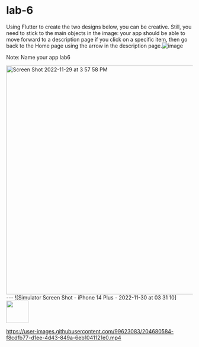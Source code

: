# lab-6

Using Flutter to create the two designs below, you can be creative. Still, you need to stick to the main objects in the image: your app should be able to move forward to a description page if you click on a specific item, then go back to the Home page using the arrow in the description page.![image](https://user-images.githubusercontent.com/99623083/204679936-44e8c70c-0c4d-4664-b1a0-445ff1edd668.png)


Note: Name your app lab6



<img width="616" alt="Screen Shot 2022-11-29 at 3 57 58 PM" src="https://user-images.githubusercontent.com/74452750/204535575-889e7a7d-d0db-4a44-9547-049a81551197.png">
---
![Simulator Screen Shot - iPhone 14 Plus - 2022-11-30 at 03 31 10]<img width="60" alt="" src="(https://user-images.githubusercontent.com/99623083/204680333-d3a53882-df7a-4ea3-8b4d-b7a7576e582c.png)
"
---
![Simulator Screen Shot - iPhone 14 Plus - 2022-11-30 at 03 31 15](https://user-images.githubusercontent.com/99623083/204680516-291a6d8b-3deb-4c88-930c-7d53f6d81816.png)
                                                                       ![Simulator Screen Shot - iPhone 14 Plus - 2022-11-30 at 03 31 15](https://user-images.githubusercontent.com/99623083/204680621-7b730e69-889e-4f08-87bb-ffaa40e68406.png)

                                                                       
 ---    
                                                                       

https://user-images.githubusercontent.com/99623083/204680584-f8cdfb77-d1ee-4d43-849a-6eb1041121e0.mp4

